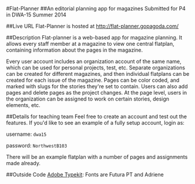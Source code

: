 #Flat-Planner
##An editorial planning app for magazines
Submitted for P4 in DWA-15 Summer 2014

##Live URL
Flat-Planner is hosted at http://flat-planner.gopagoda.com/

##Description
Flat-planner is a web-based app for magazine planning. It allows every staff member at a magazine to view one central flatplan, containing information about the pages in the magazine. 

Every user account includes an organization account of the same name, which can be used for personal projects, test, etc. Separate organizations can be created for different magazines, and then individual flatplans can be created for each issue of the magazine. Pages can be color coded, and marked with slugs for the stories they're set to contain. Users can also add pages and delete pages as the project changes. At the page level, users in the organization can be assigned to work on certain stories, design elements, etc.


##Details for teaching team
Feel free to create an account and test out the features. If you'd like to see an example of a fully setup account, login as:

username: `dwa15`

password: `NorthwestB103`

There will be an example flatplan with a number of pages and assignments made already.

##Outside Code
[Adobe Typekit](http://typekit.com): Fonts are Futura PT and Adriene 
